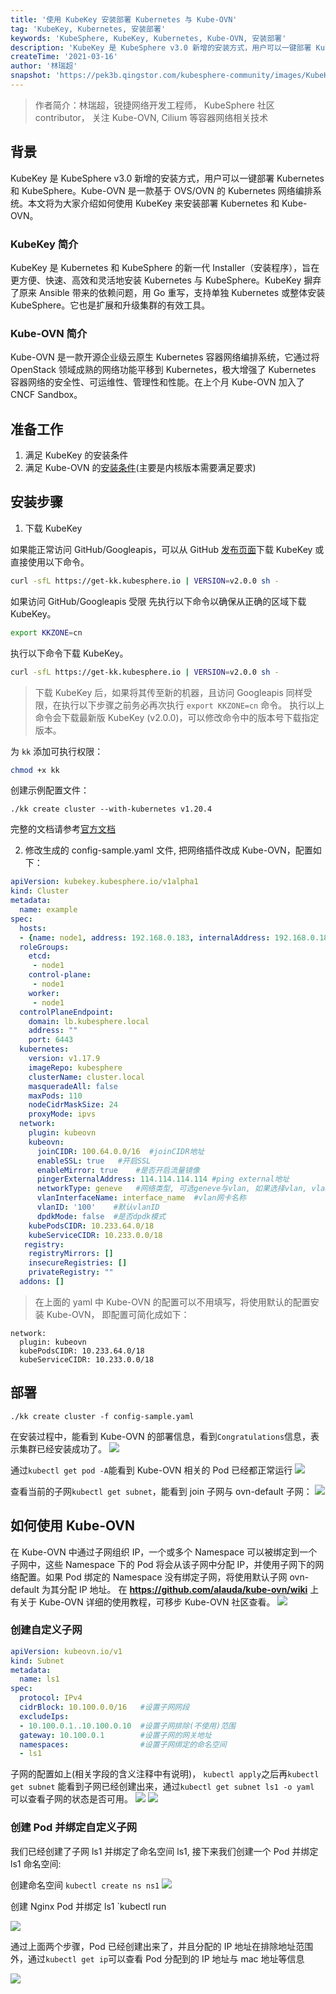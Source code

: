 ```yaml
---
title: '使用 KubeKey 安装部署 Kubernetes 与 Kube-OVN'
tag: 'KubeKey, Kubernetes, 安装部署'
keywords: 'KubeSphere, KubeKey, Kubernetes, Kube-OVN, 安装部署'
description: 'KubeKey 是 KubeSphere v3.0 新增的安装方式，用户可以一键部署 Kubernetes 和 KubeSphere。Kube-OVN 是一款基于 OVS/OVN 的 Kubernetes 网络编排系统。本文将为大家介绍如何使用 KubeKey 来安装部署 Kubernetes 和 Kube-OVN。'
createTime: '2021-03-16'
author: '林瑞超'
snapshot: 'https://pek3b.qingstor.com/kubesphere-community/images/KubeKey-Kubernetes-Kubeovn-banner.png'
---
```


> 作者简介：林瑞超，锐捷网络开发工程师， KubeSphere 社区 contributor， 关注 Kube-OVN, Cilium 等容器网络相关技术
## 背景
KubeKey 是 KubeSphere v3.0 新增的安装方式，用户可以一键部署 Kubernetes 和 KubeSphere。Kube-OVN 是一款基于 OVS/OVN 的 Kubernetes 网络编排系统。本文将为大家介绍如何使用 KubeKey 来安装部署 Kubernetes 和 Kube-OVN。
### KubeKey 简介
KubeKey 是 Kubernetes 和 KubeSphere 的新一代 Installer（安装程序），旨在更方便、快速、高效和灵活地安装 Kubernetes 与 KubeSphere。KubeKey 摒弃了原来 Ansible 带来的依赖问题，用 Go 重写，支持单独 Kubernetes 或整体安装 KubeSphere。它也是扩展和升级集群的有效工具。
### Kube-OVN 简介
Kube-OVN 是一款开源企业级云原生 Kubernetes 容器网络编排系统，它通过将 OpenStack 领域成熟的网络功能平移到 Kubernetes，极大增强了 Kubernetes 容器网络的安全性、可运维性、管理性和性能。在上个月 Kube-OVN 加入了 CNCF Sandbox。
## 准备工作
1. 满足 KubeKey 的安装条件   
2. 满足 Kube-OVN 的[安装条件](https://github.com/alauda/kube-ovn/wiki/%E5%87%86%E5%A4%87%E5%B7%A5%E4%BD%9C)(主要是内核版本需要满足要求)

## 安装步骤
1. 下载 KubeKey
   
如果能正常访问 GitHub/Googleapis，可以从 GitHub [发布页面](https://github.com/kubesphere/kubekey/releases)下载 KubeKey 或直接使用以下命令。

```bash
curl -sfL https://get-kk.kubesphere.io | VERSION=v2.0.0 sh -
```

如果访问 GitHub/Googleapis 受限
先执行以下命令以确保从正确的区域下载 KubeKey。

```bash
export KKZONE=cn
```

执行以下命令下载 KubeKey。

```bash
curl -sfL https://get-kk.kubesphere.io | VERSION=v2.0.0 sh -
```
>下载 KubeKey 后，如果将其传至新的机器，且访问 Googleapis 同样受限，在执行以下步骤之前务必再次执行 `export KKZONE=cn` 命令。
>执行以上命令会下载最新版 KubeKey (v2.0.0)，可以修改命令中的版本号下载指定版本。

为 `kk` 添加可执行权限：
```bash
chmod +x kk
```

创建示例配置文件：

```shell
./kk create cluster --with-kubernetes v1.20.4
```
完整的文档请参考[官方文档](https://kubesphere.com.cn/docs/installing-on-linux/introduction/multioverview/)

2. 修改生成的 config-sample.yaml 文件, 把网络插件改成 Kube-OVN，配置如下：

```yaml
apiVersion: kubekey.kubesphere.io/v1alpha1
kind: Cluster
metadata:
  name: example
spec:
  hosts:
  - {name: node1, address: 192.168.0.183, internalAddress: 192.168.0.183, port: 22, user: root, password: Qcloud@123}
  roleGroups:
    etcd:
     - node1
    control-plane:
     - node1
    worker:
     - node1
  controlPlaneEndpoint:
    domain: lb.kubesphere.local
    address: ""
    port: 6443
  kubernetes:
    version: v1.17.9
    imageRepo: kubesphere
    clusterName: cluster.local
    masqueradeAll: false
    maxPods: 110
    nodeCidrMaskSize: 24
    proxyMode: ipvs
  network:
    plugin: kubeovn
    kubeovn:
      joinCIDR: 100.64.0.0/16  #joinCIDR地址
      enableSSL: true   #开启SSL
      enableMirror: true    #是否开启流量镜像
      pingerExternalAddress: 114.114.114.114 #ping external地址
      networkType: geneve   #网络类型, 可选geneve与vlan, 如果选择vlan, vlan网卡名称必须填写
      vlanInterfaceName: interface_name  #vlan网卡名称
      vlanID: '100'    #默认vlanID
      dpdkMode: false  #是否dpdk模式
    kubePodsCIDR: 10.233.64.0/18
    kubeServiceCIDR: 10.233.0.0/18
   registry:
    registryMirrors: []
    insecureRegistries: []
    privateRegistry: ""
  addons: []
```

> 在上面的 yaml 中 Kube-OVN 的配置可以不用填写，将使用默认的配置安装 Kube-OVN， 即配置可简化成如下：
 ``` 
 network:
   plugin: kubeovn
   kubePodsCIDR: 10.233.64.0/18
   kubeServiceCIDR: 10.233.0.0/18
```

## 部署

```shell
./kk create cluster -f config-sample.yaml
```

在安装过程中，能看到 Kube-OVN 的部署信息，看到`Congratulations`信息，表示集群已经安装成功了。
![](https://pek3b.qingstor.com/kubesphere-community/images/1612408284-600446-image.png)

通过`kubectl get pod -A`能看到 Kube-OVN 相关的 Pod 已经都正常运行
![](https://pek3b.qingstor.com/kubesphere-community/images/1612408433-423521-image.png)

查看当前的子网`kubectl get subnet`，能看到 join 子网与 ovn-default 子网：
![](https://pek3b.qingstor.com/kubesphere-community/images/1612408486-172151-image.png)

## 如何使用 Kube-OVN
在 Kube-OVN 中通过子网组织 IP，一个或多个 Namespace 可以被绑定到一个子网中，这些 Namespace 下的 Pod 将会从该子网中分配 IP，并使用子网下的网络配置。如果 Pod 绑定的 Namespace 没有绑定子网，将使用默认子网 ovn-default 为其分配 IP 地址。 在 **https://github.com/alauda/kube-ovn/wiki** 上有关于 Kube-OVN 详细的使用教程，可移步 Kube-OVN 社区查看。
![](https://pek3b.qingstor.com/kubesphere-community/images/1612413042-23232-image.png)

### 创建自定义子网
```yaml
apiVersion: kubeovn.io/v1
kind: Subnet
metadata:
  name: ls1
spec:
  protocol: IPv4
  cidrBlock: 10.100.0.0/16   #设置子网网段
  excludeIps:
  - 10.100.0.1..10.100.0.10  #设置子网排除(不使用)范围
  gateway: 10.100.0.1        #设置子网的网关地址
  namespaces:                #设置子网绑定的命名空间
  - ls1
```
子网的配置如上(相关字段的含义注释中有说明)， `kubectl apply`之后再`kubectl get subnet` 能看到子网已经创建出来，通过`kubectl get subnet ls1 -o yaml` 可以查看子网的状态是否可用。
![](https://pek3b.qingstor.com/kubesphere-community/images/1612409695-399692-image.png)
![](https://pek3b.qingstor.com/kubesphere-community/images/1612409796-65612-image.png)

### 创建 Pod 并绑定自定义子网
我们已经创建了子网 ls1 并绑定了命名空间 ls1, 接下来我们创建一个 Pod 并绑定 ls1 命名空间:

创建命名空间 `kubectl create ns ns1`
![](https://pek3b.qingstor.com/kubesphere-community/images/1612410396-925604-image.png)

创建 Nginx Pod 并绑定 ls1  `kubectl run 

![](https://pek3b.qingstor.com/kubesphere-community/images/1612410446-100188-image.png)

通过上面两个步骤，Pod 已经创建出来了，并且分配的 IP 地址在排除地址范围外，通过`kubectl get ip`可以查看 Pod 分配到的 IP 地址与 mac 地址等信息

![](https://pek3b.qingstor.com/kubesphere-community/images/1612410554-323485-image.png)

